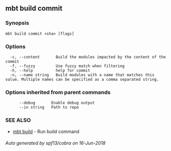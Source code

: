 ## mbt build commit



### Synopsis




```
mbt build commit <sha> [flags]
```

### Options

```
  -c, --content       Build the modules impacted by the content of the commit
  -f, --fuzzy         Use fuzzy match when filtering
  -h, --help          help for commit
  -n, --name string   Build modules with a name that matches this value. Multiple names can be specified as a comma separated string.
```

### Options inherited from parent commands

```
      --debug       Enable debug output
      --in string   Path to repo
```

### SEE ALSO
* [mbt build](mbt_build.md)	 - Run build command

###### Auto generated by spf13/cobra on 16-Jun-2018
